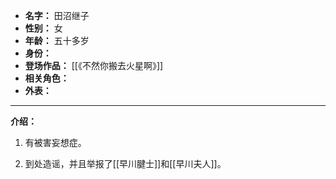 
- **名字：** 田沼继子
- **性别：** 女
- **年龄：** 五十多岁
- **身份：** 
- **登场作品：** [[《不然你搬去火星啊》]]
- **相关角色：** 
- **外表：** 

---

**介绍：** 

1. 有被害妄想症。

2. 到处造谣，并且举报了[[早川腱士]]和[[早川夫人]]。
